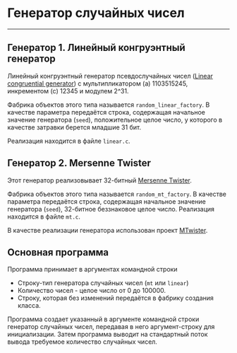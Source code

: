 # Генератор случайных чисел
---
## Генератор 1. Линейный конгруэнтный генератор
Линейный конгруэнтный генератор псевдослучайных чисел ([Linear congruential generator](https://ru.wikipedia.org/wiki/%D0%9B%D0%B8%D0%BD%D0%B5%D0%B9%D0%BD%D1%8B%D0%B9_%D0%BA%D0%BE%D0%BD%D0%B3%D1%80%D1%83%D1%8D%D0%BD%D1%82%D0%BD%D1%8B%D0%B9_%D0%BC%D0%B5%D1%82%D0%BE%D0%B4)) с мультипликатором (a) 1103515245, инкрементом (c) 12345 и модулем 2^31.

Фабрика объектов этого типа называется `random_linear_factory`. В качестве параметра передаётся строка, содержащая начальное значение генератора (`seed`), положительное целое число, у которого в качестве затравки берется младшие 31 бит.

Реализация находится в файле `linear.c`.

## Генератор 2. Mersenne Twister
Этот генератор реализовывает 32-битный [Mersenne Twister](https://en.wikipedia.org/wiki/Mersenne_Twister).

Фабрика объектов этого типа называется `random_mt_factory`. В качестве параметра передаётся строка, содержащая начальное значение генератора (`seed`), 32-битное беззнаковое целое число.
Реализация находится в файле `mt.c`.

В качестве реализации генератора использован проект [MTwister](https://github.com/blackav/mtwister).

## Основная программа
Программа принимает в аргументах командной строки
- Строку-тип генератора случайных чисел (`mt` или `linear`)
- Количество чисел - целое число от 0 до 100000.
- Строку, которая без изменений передаётся в фабрику создания класса.

Программа создает указанный в аргументе командной строки генератор случайных чисел, передавая в него аргумент-строку для инициализации. Затем программа выводит на стандартный поток вывода требуемое количество случайных чисел.
